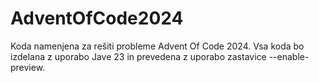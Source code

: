 # AdventOfCode2024

Koda namenjena za rešiti probleme Advent Of Code 2024. Vsa koda bo izdelana z uporabo Jave 23 in prevedena z uporabo zastavice --enable-preview.
